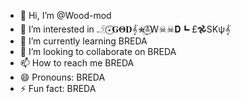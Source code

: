 - 👋 Hi, I’m @Wood-mod
- 👀 I’m interested in 𓄂⍣⃝𝐆𝚯𝐃𝄟✮͢≛⃝W☠︎☠︎𝐃┗ £𖣘SKψ𝄟
- 🌱 I’m currently learning BREDA
- 💞️ I’m looking to collaborate on BREDA
- 📫 How to reach me BREDA
- 😄 Pronouns: BREDA
- ⚡ Fun fact: BREDA

<!---
Wood-mod/Wood-mod is a ✨ special ✨ repository because its `README.md` (this file) appears on your GitHub profile.
You can click the Preview link to take a look at your changes.
--->
